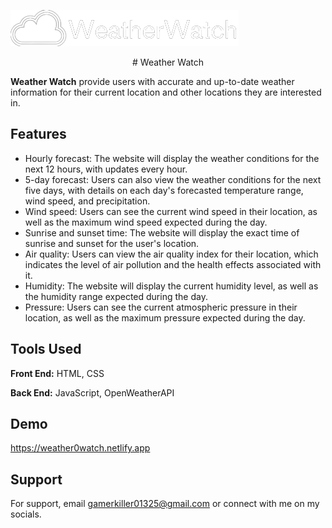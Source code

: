 
![Logo](https://raw.githubusercontent.com/KilllerGaming/WeatherWatch/main/assets/images/logo.png?token=GHSAT0AAAAAACBL6VFPKJ7M2QLBSSXJU7V6ZCVLN6A)


<div style="text-align:center">
# Weather Watch
</div>

**Weather Watch** provide users with accurate and up-to-date weather information for their current location and other locations they are interested in.


## Features

- Hourly forecast: The website will display the weather conditions for the next 12 hours, with updates every hour.
- 5-day forecast: Users can also view the weather conditions for the next five days, with details on each day's forecasted temperature range, wind speed, and precipitation.
- Wind speed: Users can see the current wind speed in their location, as well as the maximum wind speed expected during the day.
- Sunrise and sunset time: The website will display the exact time of sunrise and sunset for the user's location.
- Air quality: Users can view the air quality index for their location, which indicates the level of air pollution and the health effects associated with it.
- Humidity: The website will display the current humidity level, as well as the humidity range expected during the day.
- Pressure: Users can see the current atmospheric pressure in their location, as well as the maximum pressure expected during the day.


## Tools Used

**Front End:** HTML, CSS

**Back End:** JavaScript, OpenWeatherAPI

## Demo

https://weather0watch.netlify.app


## Support

For support, email gamerkiller01325@gmail.com or connect with me on my socials.
